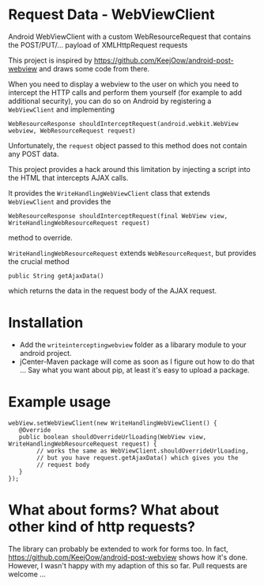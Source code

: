 Request Data - WebViewClient
====================
Android WebViewClient with a custom WebResourceRequest that contains the POST/PUT/... payload of XMLHttpRequest requests

This project is inspired by https://github.com/KeejOow/android-post-webview and draws some code from there.


When you need to display a webview to the user on which you need to intercept the HTTP calls and perform them yourself (for example to add additional security), you can do so on Android by registering a `WebViewClient` and implementing 

```
WebResourceResponse shouldInterceptRequest(android.webkit.WebView webview, WebResourceRequest request)
```

Unfortunately, the `request` object passed to this method does not contain any POST data.

This project provides a hack around this limitation by injecting a script into the HTML that intercepts AJAX calls.

It provides the `WriteHandlingWebViewClient` class that extends `WebViewClient` and provides the 
```
WebResourceResponse shouldInterceptRequest(final WebView view, WriteHandlingWebResourceRequest request)
```
method to override.

`WriteHandlingWebResourceRequest` extends `WebResourceRequest`, but provides the crucial method
```
public String getAjaxData()
```
which returns the data in the request body of the AJAX request.


# Installation

 * Add the `writeinterceptingwebview` folder as a libarary module to your android project. 
 * jCenter-Maven package will come as soon as I figure out how to do that ... Say what you want about pip, at least it's easy to upload a package.
 
 
 # Example usage 
 
 ```
 webView.setWebViewClient(new WriteHandlingWebViewClient() {
    @Override
    public boolean shouldOverrideUrlLoading(WebView view, WriteHandlingWebResourceRequest request) {
         // works the same as WebViewClient.shouldOverrideUrlLoading, 
         // but you have request.getAjaxData() which gives you the 
         // request body
    }
});
```

# What about forms? What about other kind of http requests?

The library can probably be extended to work for forms too. In fact, https://github.com/KeejOow/android-post-webview shows how it's done. However, I wasn't happy with my adaption of this so far. Pull requests are welcome ...

